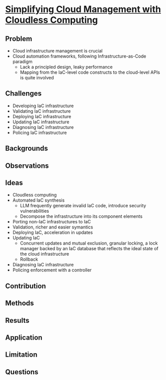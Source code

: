 # [Simplifying Cloud Management with Cloudless Computing](link)
## Problem
- Cloud infrastructure management is crucial
- Cloud automation frameworks, following Infrastructure-as-Code paradigm
    - Lack a principled design, leaky performance
    - Mapping from the IaC-level code constructs to the cloud-level APIs is quite involved
## Challenges
- Developing IaC infrastructure
- Validating IaC infrastructure
- Deploying IaC infrastructure
- Updating IaC infrastructure
- Diagnosing IaC infrastructure
- Policing IaC infrastructure

## Backgrounds

## Observations

## Ideas
- Cloudless computing
- Automated IaC synthesis
    - LLM frequently generate invalid IaC code, introduce security vulnerabilities
    - Decompose the infrastructure into its component elements
- Porting non-IaC infrastructures to IaC
- Validation, richer and easier symantics
- Deploying IaC, acceleration in updates
- Updating IaC
    - Concurrent updates and mutual exclusion, granular locking, a lock manager backed by an IaC database that reflects the ideal state of the cloud infrastructure
    - Rollback
- Diagnosing IaC infrastructure
- Policing enforcement with a controller
## Contribution

## Methods

## Results

## Application

## Limitation

## Questions